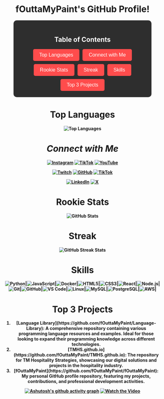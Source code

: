 <div align="center">

# <strong>fOuttaMyPaint's GitHub Profile!

<div style="background-color: #2e2e2e; padding: 20px; border-radius: 10px; width: 80%; margin: auto;">
<h2 style="color: #fff;">Table of Contents</h2>
<div style="display: flex; flex-wrap: wrap; justify-content: center; gap: 10px;">
    <a href="#top-languages">
        <button style="background-color: #ff4c4c; border: none; color: white; padding: 10px 20px; font-size: 16px; border-radius: 5px; cursor: pointer;">Top Languages</button>
    </a>
    <a href="#connect-with-me">
        <button style="background-color: #ff4c4c; border: none; color: white; padding: 10px 20px; font-size: 16px; border-radius: 5px; cursor: pointer;">Connect with Me</button>
    </a>
    <a href="#rookie-stats">
        <button style="background-color: #ff4c4c; border: none; color: white; padding: 10px 20px; font-size: 16px; border-radius: 5px; cursor: pointer;">Rookie Stats</button>
    </a>
    <a href="#streak">
        <button style="background-color: #ff4c4c; border: none; color: white; padding: 10px 20px; font-size: 16px; border-radius: 5px; cursor: pointer;">Streak</button>
    </a>
    <a href="#skills">
        <button style="background-color: #ff4c4c; border: none; color: white; padding: 10px 20px; font-size: 16px; border-radius: 5px; cursor: pointer;">Skills</button>
    </a>
    <a href="#top-3-projects">
        <button style="background-color: #ff4c4c; border: none; color: white; padding: 10px 20px; font-size: 16px; border-radius: 5px; cursor: pointer;">Top 3 Projects</button>
    </a>
</div>
</div>

# <strong>Top Languages
![Top Languages](https://github-readme-stats.vercel.app/api/top-langs/?username=fOuttaMyPaint&layout=compact&theme=radical) 

# _<strong>Connect with Me_

[![Instagram](https://img.shields.io/badge/Instagram-E4405F?style=for-the-badge&logo=instagram&logoColor=white)](https://instagram.com/fOuttaMyPaint)
[![TikTok](https://img.shields.io/badge/TikTok-000000?style=for-the-badge&logo=tiktok&logoColor=white)](https://tiktok.com/@fOuttaMyPaint)
[![YouTube](https://img.shields.io/badge/YouTube-FF0000?style=for-the-badge&logo=youtube&logoColor=white)](https://www.youtube.com/channel/UCeA22MjbnroVywVLC6z8oug)

[![Twitch](https://img.shields.io/badge/Twitch-9146FF?style=for-the-badge&logo=twitch&logoColor=white)](https://twitch.tv/fOuttaMyPaint)
[![GitHub](https://img.shields.io/badge/GitHub-100000?style=for-the-badge&logo=github&logoColor=white)](https://github.com/fouttamypaint)
[![TikTok](https://img.shields.io/badge/TikTok-000000?style=for-the-badge&logo=tiktok&logoColor=white)](https://tiktok.com/@TMHS.Digital)

[![LinkedIn](https://img.shields.io/badge/LinkedIn-0077B5?style=for-the-badge&logo=linkedin&logoColor=white)](https://linkedin.com/in/yourprofile)
[![X](https://img.shields.io/badge/X-333333?style=for-the-badge&logo=x&logoColor=white)](https://x.com/yourusername)

# <strong>Rookie Stats
![GitHub Stats](https://github-readme-stats.vercel.app/api?username=fOuttaMyPaint&show_icons=true&theme=radical)

# <strong>Streak
![GitHub Streak Stats](https://github-readme-streak-stats.herokuapp.com/?user=fOuttaMyPaint&theme=dark)

# <strong>Skills

<div style="display: flex; justify-content: center; flex-wrap: wrap;">
    <img src="https://img.shields.io/badge/Python-3776AB?style=for-the-badge&logo=python&logoColor=white" alt="Python"> |
    <img src="https://img.shields.io/badge/JavaScript-F7DF1E?style=for-the-badge&logo=javascript&logoColor=black" alt="JavaScript"> |
    <img src="https://img.shields.io/badge/Docker-2496ED?style=for-the-badge&logo=docker&logoColor=white" alt="Docker"> |
    <img src="https://img.shields.io/badge/HTML5-E34F26?style=for-the-badge&logo=html5&logoColor=white" alt="HTML5"> |
    <img src="https://img.shields.io/badge/CSS3-1572B6?style=for-the-badge&logo=css3&logoColor=white" alt="CSS3"> |
    <img src="https://img.shields.io/badge/React-20232A?style=for-the-badge&logo=react&logoColor=61DAFB" alt="React"> |
    <img src="https://img.shields.io/badge/Node.js-339933?style=for-the-badge&logo=nodedotjs&logoColor=white" alt="Node.js"> |
    <img src="https://img.shields.io/badge/Git-F05032?style=for-the-badge&logo=git&logoColor=white" alt="Git"> |
    <img src="https://img.shields.io/badge/GitHub-181717?style=for-the-badge&logo=github&logoColor=white" alt="GitHub"> |
    <img src="https://img.shields.io/badge/VS%20Code-0078D4?style=for-the-badge&logo=visual-studio-code&logoColor=white" alt="VS Code"> |
    <img src="https://img.shields.io/badge/Linux-FCC624?style=for-the-badge&logo=linux&logoColor=black" alt="Linux"> |
    <img src="https://img.shields.io/badge/MySQL-4479A1?style=for-the-badge&logo=mysql&logoColor=white" alt="MySQL"> |
    <img src="https://img.shields.io/badge/PostgreSQL-336791?style=for-the-badge&logo=postgresql&logoColor=white" alt="PostgreSQL"> |
    <img src="https://img.shields.io/badge/AWS-232F3E?style=for-the-badge&logo=amazon-aws&logoColor=white" alt="AWS"> |
</div>

<div align="center">
    
# <strong>Top 3 Projects
<ol>
  <li>
<strong> [Language Library](https://github.com/fOuttaMyPaint/Language-Library): A comprehensive repository containing various programming language resources and examples. Ideal for those looking to expand their programming knowledge across different technologies.
 </li>
  <li>
<strong> [TMHS.github.io](https://github.com/fOuttaMyPaint/TMHS.github.io): The repository for TM Hospitality Strategies, showcasing our digital solutions and projects in the hospitality industry.
     </li>
  <li>
<strong> [fOuttaMyPaint](https://github.com/fOuttaMyPaint/fOuttaMyPaint): My personal GitHub profile repository, featuring my projects, contributions, and professional development activities.
  </li>
</ol>

</div>

<strong>[![Ashutosh's github activity graph](https://github-readme-activity-graph.vercel.app/graph?username=fOuttaMyPaint&bg_color=000000&color=00ff33&line=ffea00&point=009903&area=true&hide_border=true)](https://github.com/ashutosh00710/github-readme-activity-graph)
<strong>[![Watch the Video](https://img.youtube.com/vi/ChOVlOcw5gA/maxresdefault.jpg)](https://youtu.be/ChOVlOcw5gA)

</div>
